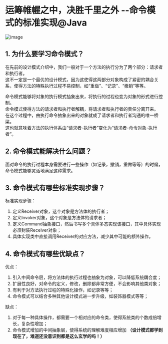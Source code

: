 # 运筹帷幄之中，决胜千里之外 --命令模式的标准实现@Java
![image](https://user-images.githubusercontent.com/64548919/131321145-38392fe7-cbe8-412a-ad85-c8512f144f23.png)
## 1. 为什么要学习命令模式？
在先前的设计模式介绍中，我们一般对于一个方法的执行分为了两个部分：请求者和执行者。        
这不一定是一个最优的设计模式，因为这使得这两部分对象构成了紧密的耦合关系，使得方法的特殊执行过程不易控制，如“重做”、“记录”、“撤销”等等。        
         
命令模式能够将对象的执行模式抽象出来，将执行的过程也变为对象的形式进行控制。         
命令模式使得方法的请求者和执行者解耦，将请求者和执行者的责任分离开来。       
在这个过程中，由执行命令抽象出来的对象就成了请求者和执行者沟通的唯一桥梁。        
这也就意味着方法的执行体系由“请求者-执行者”变化为“请求者-命令对象-执行者”。         

## 2. 命令模式能解决什么问题？
面对命令的执行过程本身需要进行一些操作（如记录，撤销，重做等等）的时候，命令模式能够灵活地满足这种需求。

## 3. 命令模式有哪些标准实现步骤？
标准实现步骤：        
1. 定义Receiver对象，这个对象是方法体的执行者；      
2. 定义Invoker对象，这个对象是方法体的请求者；       
3. 定义Command抽象接口，然后书写多个具体多态实现该接口，其中具体实现必须封装Receiver对象；      
4. 具体实现类中直接调用Receiver的对应方法，减少其中可能的额外操作。      


## 4. 命令模式有哪些优缺点？
优点：        
1. 引入中间命令层，将方法体的执行过程也抽象为对象，可以降低系统耦合度；        
2. 扩展性良好，对命令的定义，修改，删除都非常方便，不会影响其他类对象；       
3. 有利于对方法执行过程的特殊化操作，如记录等等；       
4. 命令模式可以结合多种其他设计模式进一步升级，如装饰器模式等等；       

缺点：       
1. 对于每一种具体操作，都需要一个相对应的命令类，使得系统类的个数成倍增长，复杂性增加；       
2. 命令模式增加的中间抽象层，使得系统的理解难度相应增加 **（设计模式都学到现在了，难道还没意识到都是这么玄学的吗！）**
